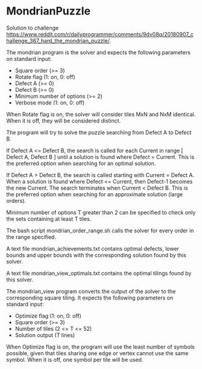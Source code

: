 # MondrianPuzzle

Solution to challenge https://www.reddit.com/r/dailyprogrammer/comments/9dv08q/20180907_challenge_367_hard_the_mondrian_puzzle/.

The mondrian program is the solver and expects the following parameters on standard input:
- Square order (>= 3)
- Rotate flag (1: on, 0: off)
- Defect A (>= 0)
- Defect B (>= 0)
- Minimum number of options (>= 2)
- Verbose mode (1: on, 0: off)

When Rotate flag is on, the solver will consider tiles MxN and NxM identical. When it is off, they will be considered distinct.

The program will try to solve the puzzle searching from Defect A to Defect B.

If Defect A <= Defect B, the search is called for each Current in range \[ Defect A, Defect B \] until a solution is found where Defect = Current. This is the preferred option when searching for an optimal solution.

If Defect A > Defect B, the search is called starting with Current = Defect A. When a solution is found where Defect <= Current, then Defect-1 becomes the new Current. The search terminates when Current < Defect B. This is the preferred option when searching for an approximate solution (large orders).

Minimum number of options T greater than 2 can be specified to check only the sets containing at least T tiles.

The bash script mondrian_order_range.sh calls the solver for every order in the range specified.

A text file mondrian_achievements.txt contains optimal defects, lower bounds and upper bounds with the corresponding solution found by this solver.

A text file mondrian_view_optimals.txt contains the optimal tilings found by this solver.

The mondrian_view program converts the output of the solver to the corresponding square tiling. It expects the following parameters on standard input:
- Optimize flag (1: on, 0: off)
- Square order (>= 3)
- Number of tiles (2 <= T <= 52)
- Solution output (T lines)

When Optimize flag is on, the program will use the least number of symbols possible, given that tiles sharing one edge or vertex cannot use the same symbol. When it is off, one symbol per tile will be used.
